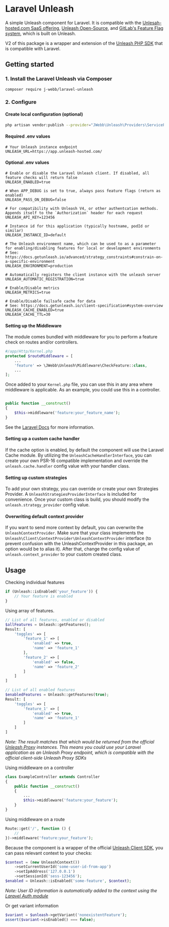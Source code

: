 # Laravel Unleash

A simple Unleash component for Laravel. It is compatible with the [Unlesah-hosted.com SaaS offering](https://www.getunleash.io/), [Unleash Open-Source](https://github.com/Unleash/unleash), and [GitLab's Feature Flag system](https://docs.gitlab.com/ee/operations/feature_flags.html), which is built on Unleash.

V2 of this package is a wrapper and extension of the [Unleash PHP SDK](https://docs.getunleash.io/sdks/php_sdk) that is compatible with Laravel.

## Getting started

### 1. Install the Laravel Unleash via Composer
```bash
composer require j-webb/laravel-unleash
```

### 2. Configure

#### Create local configuration (optional)
```bash
php artisan vendor:publish --provider="JWebb\Unleash\Providers\ServiceProvider"
```

#### Required .env values

```dotenv
# Your Unleash instance endpoint
UNLEASH_URL=https://app.unleash-hosted.com/
```

#### Optional .env values
```dotenv
# Enable or disable the Laravel Unleash client. If disabled, all feature checks will return false
UNLEASH_ENABLED=true

# When APP_DEBUG is set to true, always pass feature flags (return as enabled)
UNLEASH_PASS_ON_DEBUG=false

# For compatibility with Unleash V4, or other authentcation methods. Appends itself to the `Authorization` header for each request
UNLEASH_API_KEY=123456

# Instance id for this application (typically hostname, podId or similar)
UNLEASH_INSTANCE_ID=default 

# The Unleash environment name, which can be used to as a parameter for enabling/disabling features for local or development environments
# See: https://docs.getunleash.io/advanced/strategy_constraints#constrain-on-a-specific-environment
UNLEASH_ENVIRONMENT=production 

# Automatically registers the client instance with the unleash server
UNLEASH_AUTOMATIC_REGISTRATION=true 

# Enable/Disable metrics
UNLEASH_METRICS=true 

# Enable/Disable failsafe cache for data
# See: https://docs.getunleash.io/client-specification#system-overview
UNLEASH_CACHE_ENABLED=true 
UNLEASH_CACHE_TTL=30 

```

#### Setting up the Middleware
The module comes bundled with middleware for you to perform a feature check on routes and/or controllers.
```php
#/app/Http/Kernel.php
protected $routeMiddleware = [
    ...
    'feature' => \JWebb\Unleash\Middleware\CheckFeature::class,
    ...
];
```

Once added to your `Kernel.php` file, you can use this in any area where middleware is applicable.
As an example, you could use this in a controller.
```php

public function __construct()
{
    $this->middleware('feature:your_feature_name');
}

```
See the [Laravel Docs](https://laravel.com/docs/middleware) for more information.

#### Setting up a custom cache handler
If the cache option is enabled, by default the component will use the Laravel Cache module. By utilizing the `UnleashCacheHandlerInterface`, you can create your own PSR-16 compatible implementation and override the `unleash.cache.handler` config value with your handler class.

#### Setting up custom strategies
To add your own strategy, you can override or create your own Strategies Provider. A `UnleashStrategiesProviderInterface` is included for convenience. Once your custom class is build, you should modify the `unleash.strategy_provider` config value.

#### Overwriting default context provider
If you want to send more context by default, you can overwrite the `UnleashContextProvider`. Make sure that your class implements the `Unleash\Client\ContextProvider\UnleashContextProvider` interface (to prevent confusion with the UnleashContextProvider in this package, an option would be to alias it). After that, change the config value of `unleash.context_provider` to your custom created class.

## Usage

Checking individual features
```php
if (Unleash::isEnabled('your_feature')) {
    // Your feature is enabled
}
```

Using array of features.
```php
// List of all features, enabled or disabled
$allFeatures = Unleash::getFeatures();
Result: [
    'toggles' => [
        'feature_1' => [
            'enabled' => true,
            'name' => 'feature_1'
        ],
        'feature_2' => [
            'enabled' => false,
            'name' => 'feature_2'
        ]
    ]
]

// List of all enabled features
$enabledFeatures = Unleash::getFeatures(true);
Result: [
    'toggles' => [
        'feature_1' => [
            'enabled' => true,
            'name' => 'feature_1'
        ]
    ]
]
```
*Note: The result matches that which would be returned from the official [Unleash Proxy](https://docs.getunleash.io/sdks/unleash-proxy) instances. This means you could use your Laravel application as an Unleash Proxy endpoint, which is compatible with the official client-side Unleash Proxy SDKs*

Using middleware on a controller
``` php
class ExampleController extends Controller
{
    public function __construct()
    {
        ...
        $this->middleware('feature:your_feature');
    }
}
```

Using middleware on a route
``` php
Route::get('/', function () {
    //
})->middleware('feature:your_feature');
```

Because the component is a wrapper of the official [Unleash Client SDK](https://github.com/Unleash/unleash-client-php), you can pass relevant context to your checks:
``` php
$context = (new UnleashContext())
    ->setCurrentUserId('some-user-id-from-app')
    ->setIpAddress('127.0.0.1')
    ->setSessionId('sess-123456');
$enabled = Unleash::isEnabled('some-feature', $context);
```
*Note: User ID information is automatically added to the context using the [Laravel Auth module](https://laravel.com/docs/8.x/authentication)*

Or get variant information
``` php
$variant = $unleash->getVariant('nonexistentFeature');
assert($variant->isEnabled() === false);
```